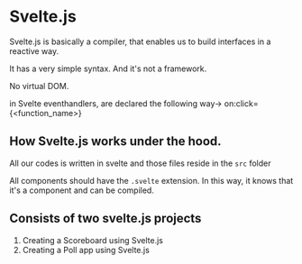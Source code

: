 # Svelte.js

Svelte.js is basically a compiler, that enables us to build interfaces in a reactive way.

It has a very simple syntax. And it's not a framework.

No virtual DOM.

in Svelte eventhandlers, are declared the following way-> on:click={<function_name>}

## How Svelte.js works under the hood.

All our codes is written in svelte and those files reside in the `src` folder

All components should have the `.svelte` extension. In this way, it knows that it's a component and can be compiled.

## Consists of two svelte.js projects

1. Creating a Scoreboard using Svelte.js
1. Creating a Poll app using Svelte.js
